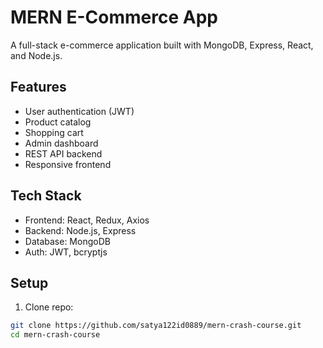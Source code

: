 # MERN E-Commerce App

A full-stack e-commerce application built with MongoDB, Express, React, and Node.js.

## Features
- User authentication (JWT)
- Product catalog
- Shopping cart
- Admin dashboard
- REST API backend
- Responsive frontend

## Tech Stack
- Frontend: React, Redux, Axios
- Backend: Node.js, Express
- Database: MongoDB
- Auth: JWT, bcryptjs

## Setup
1. Clone repo:
```bash
git clone https://github.com/satya122id0889/mern-crash-course.git
cd mern-crash-course
